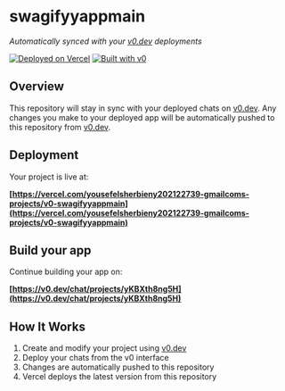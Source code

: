 # swagifyyappmain

*Automatically synced with your [v0.dev](https://v0.dev) deployments*

[![Deployed on Vercel](https://img.shields.io/badge/Deployed%20on-Vercel-black?style=for-the-badge&logo=vercel)](https://vercel.com/yousefelsherbieny202122739-gmailcoms-projects/v0-swagifyyappmain)
[![Built with v0](https://img.shields.io/badge/Built%20with-v0.dev-black?style=for-the-badge)](https://v0.dev/chat/projects/yKBXth8ng5H)

## Overview

This repository will stay in sync with your deployed chats on [v0.dev](https://v0.dev).
Any changes you make to your deployed app will be automatically pushed to this repository from [v0.dev](https://v0.dev).

## Deployment

Your project is live at:

**[https://vercel.com/yousefelsherbieny202122739-gmailcoms-projects/v0-swagifyyappmain](https://vercel.com/yousefelsherbieny202122739-gmailcoms-projects/v0-swagifyyappmain)**

## Build your app

Continue building your app on:

**[https://v0.dev/chat/projects/yKBXth8ng5H](https://v0.dev/chat/projects/yKBXth8ng5H)**

## How It Works

1. Create and modify your project using [v0.dev](https://v0.dev)
2. Deploy your chats from the v0 interface
3. Changes are automatically pushed to this repository
4. Vercel deploys the latest version from this repository